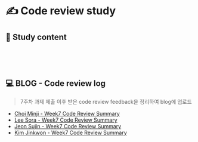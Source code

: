 # ✍ Code review study

## 📄 Study content
<br>
<br>
<br>

## 💻 BLOG - Code review log
> 7주차 과제 제출 이후 받은 code review feedback을 정리하여 blog에 업로드
<!-- [Choi Minji](your blog url) 와 같이 표시 -->
- [Choi Minji - Week7 Code Review Summary]()
- [Lee Sora - Week7 Code Review Summary](https://velog.io/@sora2821/7%EC%A3%BC%EC%B0%A8-%EA%B3%BC%EC%A0%9C-%EC%BD%94%EB%93%9C-%EB%A6%AC%EB%B7%B0)
- [Jeon Sujin  - Week7 Code Review Summary]()
- [Kim Jinkwon - Week7 Code Review Summary](https://velog.io/@effort_jk/7%EC%A3%BC%EC%B0%A8-%EA%B3%BC%EC%A0%9C-Review)
